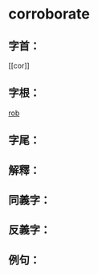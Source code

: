 # corroborate


## 字首：
[[cor]]

## 字根：
[rob](/Root%20Prefix%20and%20Suffix/rob.md)

## 字尾：


## 解釋：

## 同義字：

## 反義字：

## 例句：


